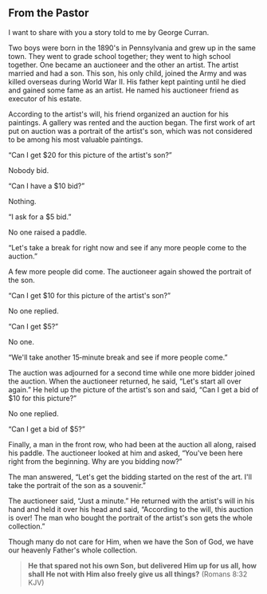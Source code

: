 <head>
<meta charset="utf-8">
<title>From the Pastor (09/2016)</title>
</head>

## From the Pastor

I want to share with you a story told to me by George Curran.

Two boys were born in the 1890's in Pennsylvania and grew up in the same town.
They went to grade school together; they went to high school together.
One became an auctioneer and the other an artist.
The artist married and had a son.
This son, his only child, joined the Army and was killed overseas during World War II.
His father kept painting until he died and gained some fame as an artist.
He named his auctioneer friend as executor of his estate.

According to the artist's will, his friend organized an auction for his paintings.
A gallery was rented and the auction began.
The first work of art put on auction was a portrait of the artist's son, which was not considered to be among his most valuable paintings.

“Can I get $20 for this picture of the artist's son?”

Nobody bid.

“Can I have a $10 bid?”

Nothing.

“I ask for a $5 bid.”

No one raised a paddle.

“Let's take a break for right now and see if any more people come to the auction.”

A few more people did come.
The auctioneer again showed the portrait of the son.

“Can I get $10 for this picture of the artist's son?”

No one replied.

“Can I get $5?”

No one.

“We'll take another 15‑minute break and see if more people come.”

The auction was adjourned for a second time while one more bidder joined the auction.
When the auctioneer returned, he said, “Let's start all over again.”
He held up the picture of the artist's son and said,
“Can I get a bid of $10 for this picture?”

No one replied.

“Can I get a bid of $5?”

Finally, a man in the front row, who had been at the auction all along, raised his paddle.
The auctioneer looked at him and asked,
“You've been here right from the beginning.
Why are you bidding now?”

The man answered, “Let's get the bidding started on the rest of the art. I'll take the portrait of the son as a souvenir.”

The auctioneer said, “Just a minute.”
He returned with the artist's will in his hand and held it over his head and said,
“According to the will, this auction is over!
The man who bought the portrait of the artist's son gets the whole collection.”

Though many do not care for Him, when we have the Son of God, we have our heavenly Father's whole collection.

> **He that spared not his own Son, but delivered Him up for us all, how shall He not with Him also freely give us all things?** (Romans 8:32 KJV)


